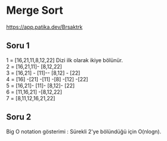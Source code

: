 # Merge Sort 
https://app.patika.dev/Brsaktrk
## Soru 1
1 = [16,21,11,8,12,22] Dizi ilk olarak ikiye bölünür. <br>
2 = [16,21,11]- [8,12,22] <br>
3 = [16,21] - [11]-- [8,12] - [22] <br>
4 = [16] -[21] -[11] -[8] -[12] -[22] <br>
5 = [16,21]- [11]- [8,12]- [22] <br>
6 = [11,16,21] -[8,12,22] <br>
7 = [8,11,12,16,21,22] <br>

## Soru 2 
Big O notation gösterimi : Sürekli 2'ye bölündüğü için O(nlogn). <br>